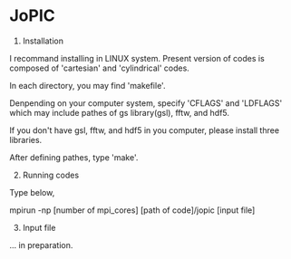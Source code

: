 # JoPIC

1. Installation

I recommand installing in LINUX system.
Present version of codes is composed of 'cartesian' and 'cylindrical' codes.

In each directory, you may find 'makefile'.

Denpending on your computer system, specify 'CFLAGS' and 'LDFLAGS' which may include pathes of gs library(gsl), fftw, and hdf5.

If you don't have gsl, fftw, and hdf5 in you computer, please install three libraries.

After defining pathes, type 'make'.



2. Running codes

Type below,

mpirun -np [number of mpi_cores] [path of code]/jopic [input file]




3. Input file

... in preparation.
